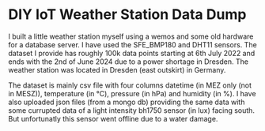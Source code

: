 # DIY IoT Weather Station Data Dump
I built a little weather station myself using a wemos and some old hardware for a database server. I have used the SFE_BMP180 and DHT11 sensors. The dataset I provide has roughly 100k data points starting at 6th July 2022 and ends with the 2nd of June 2024 due to a power shortage in Dresden. The weather station was located in  Dresden (east outskirt) in Germany. 

The dataset is mainly csv file with four columns datetime (in MEZ only (not in MESZ)), temperature (in °C), pressure (in hPa) and humidity (in %). I have also uploaded json files (from a mongo db) providing the same data with some currupted data of a light intensity bh1750 sensor (in lux) facing south. But unfortunatly this sensor went offline due to a water damage.